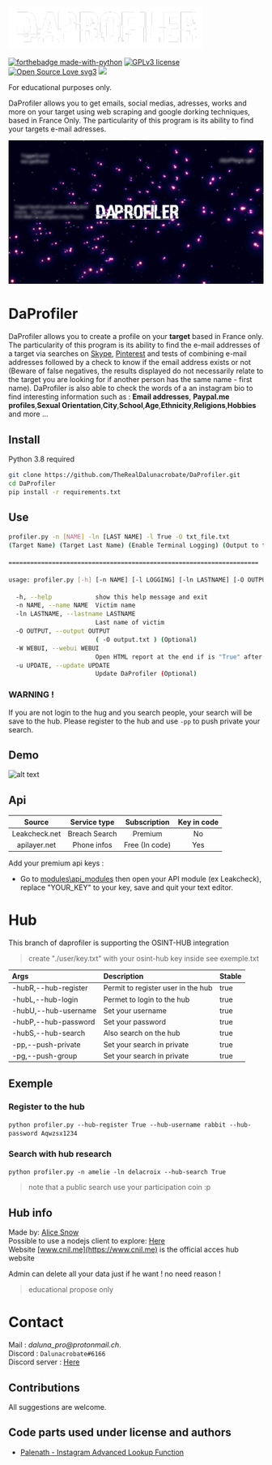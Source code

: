 ![alt text](./files/logo.png)

[![forthebadge made-with-python](http://ForTheBadge.com/images/badges/made-with-python.svg)](https://www.python.org/)
[![GPLv3 license](https://img.shields.io/badge/License-GPLv3-blue.svg)](http://perso.crans.org/besson/LICENSE.html) [![Open Source Love svg3](https://badges.frapsoft.com/os/v3/open-source.svg?v=103)](https://github.com/TheRealDalunacrobate/daprofiler)
![](https://visitor-badge.laobi.icu/badge?page_id=TheRealDalunacrobate.daprofiler)

For educational purposes only.

DaProfiler allows you to get emails, social medias, adresses, works and more on your target using web scraping and google dorking techniques, based in France Only. The particularity of this program is its ability to find your targets e-mail adresses.

![alt text](./files/banner.png)
# DaProfiler

DaProfiler allows you to create a profile on your **target** based in France only.
The particularity of this program is its ability to find the e-mail addresses of a target via searches on [Skype](https://www.skype.com/), [Pinterest](https://www.pinterest.com) and tests of combining e-mail addresses followed by a check to know if the email address exists or not (Beware of false negatives, the results displayed do not necessarily relate to the target you are looking for if another person has the same name - first name). DaProfiler is also able to check the words of a an instagram bio to find interesting information such as : **Email addresses**, **Paypal.me profiles**,**Sexual Orientation**,**City**,**School**,**Age**,**Ethnicity**,**Religions**,**Hobbies** and more ...

## Install

Python 3.8 required
```bash
git clone https://github.com/TheRealDalunacrobate/DaProfiler.git
cd DaProfiler
pip install -r requirements.txt
```
## Use

```bash
profiler.py -n [NAME] -ln [LAST NAME] -l True -O txt_file.txt
(Target Name) (Target Last Name) (Enable Terminal Logging) (Output to txt_file.txt)

=====================================================================

usage: profiler.py [-h] [-n NAME] [-l LOGGING] [-ln LASTNAME] [-O OUTPUT]

  -h, --help            show this help message and exit
  -n NAME, --name NAME  Victim name
  -ln LASTNAME, --lastname LASTNAME
                        Last name of victim
  -O OUTPUT, --output OUTPUT
                        ( -O output.txt ) (Optional)
  -W WEBUI, --webui WEBUI
                        Open HTML report at the end if is "True" after excecution (Optional)
  -u UPDATE, --update UPDATE
                        Update DaProfiler (Optional)
```
### WARNING !
If you are not login to the hug and you search people, your search will be save to the hub. Please register to the hub and use `-pp` to push private your search.


## Demo
![alt text](https://i.ibb.co/XSzG90S/Capture-censored.jpg)

## Api
| Source | Service type | Subscription | Key in code |
| :---: | :---: | :---: | :---: |
| Leakcheck.net | Breach Search | Premium | No | 
| apilayer.net | Phone infos | Free (In code) | Yes |

Add your premium api keys :
+ Go to [modules\api_modules](https://github.com/TheRealDalunacrobate/DaProfiler/tree/main/modules/api_modules) then open your API module (ex Leakcheck), replace "YOUR_KEY" to your key, save and quit your text editor.

# Hub
This branch of daprofiler is supporting the OSINT-HUB integration

> create "./user/key.txt" with your osint-hub key inside see exemple.txt

| Args | Description | Stable |
| :--- | :---------- | :----- |
| -hubR,--hub-register | Permit to register user in the hub | true |
| -hubL,--hub-login | Permet to login to the hub | true |
| -hubU,--hub-username | Set your username | true |
| -hubP,--hub-password | Set your password | true |
| -hubS,--hub-search | Also search on the hub | true |
| -pp,--push-private | Set your search in private | true |
| -pg,--push-group | Set your search in private | true |

## Exemple

### Register to the hub
`python profiler.py --hub-register True --hub-username rabbit --hub-password Aqwzsx1234`

### Search with hub research
`python profiler.py -n amelie -ln delacroix --hub-search True`

> note that a public search use your participation coin :p

## Hub info
Made by: [Alice Snow](https://github.com/Sn0wAlice)<br>
Possible to use a nodejs client to explore: [Here](https://github.com/Sn0wAlice/osint-hub-client)<br>
Website [www.cnil.me](https://www.cnil.me) is the official acces hub website

Admin can delete all your data just if he want ! no need reason !

> educational propose only


# Contact
Mail : _daluna_pro@protonmail.ch_. <br>
Discord : `Dalunacrobate#6166` <br>
Discord server : [Here](https://discord.gg/4h57QSsEYa)


## Contributions
All suggestions are welcome.

## Code parts used under license and authors
+ [Palenath - Instagram Advanced Lookup Function](https://github.com/megadose/toutatis)
